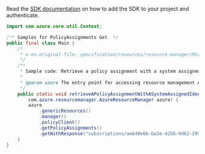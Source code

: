 Read the [SDK documentation](https://github.com/Azure/azure-sdk-for-java/blob/azure-resourcemanager_2.12.0/sdk/resourcemanager/azure-resourcemanager/README.md) on how to add the SDK to your project and authenticate.

```java
import com.azure.core.util.Context;

/** Samples for PolicyAssignments Get. */
public final class Main {
    /*
     * x-ms-original-file: specification/resources/resource-manager/Microsoft.Authorization/stable/2021-06-01/examples/getPolicyAssignmentWithIdentity.json
     */
    /**
     * Sample code: Retrieve a policy assignment with a system assigned identity.
     *
     * @param azure The entry point for accessing resource management APIs in Azure.
     */
    public static void retrieveAPolicyAssignmentWithASystemAssignedIdentity(
        com.azure.resourcemanager.AzureResourceManager azure) {
        azure
            .genericResources()
            .manager()
            .policyClient()
            .getPolicyAssignments()
            .getWithResponse("subscriptions/ae640e6b-ba3e-4256-9d62-2993eecfa6f2", "EnforceNaming", Context.NONE);
    }
}
```
